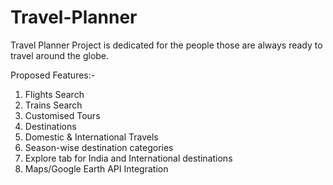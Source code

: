 # Travel-Planner

Travel Planner Project is dedicated for the people those are always ready to travel around the globe.

Proposed Features:-

1. Flights Search
2. Trains Search
3. Customised Tours
4. Destinations
5. Domestic & International Travels
6. Season-wise destination categories
7. Explore tab for India and International destinations
8. Maps/Google Earth API Integration
